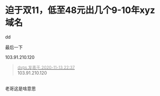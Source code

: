 # 迫于双11，低至48元出几个9-10年xyz域名


dd<img src="static/image/smiley/default/lol.gif" smilieid="12" border="0" alt="" />

最后一下

103.91.210.120

<div class="quote"><blockquote><font size="2"><a href="https://www.hostloc.com/forum.php?mod=redirect&amp;goto=findpost&amp;pid=9450868&amp;ptid=764100" target="_blank"><font color="#999999">dvps 发表于 2020-11-13 22:37</font></a></font><br />
103.91.210.120</blockquote></div><br />
老哥这是啥意思
